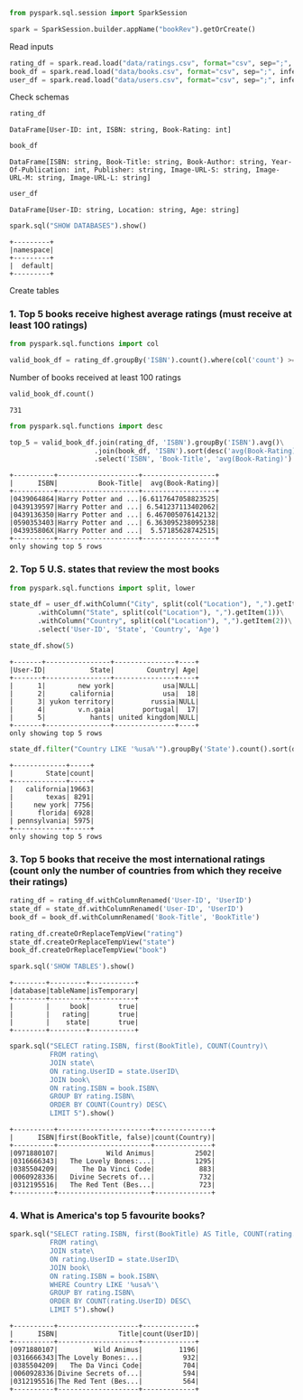 ```python
from pyspark.sql.session import SparkSession

spark = SparkSession.builder.appName("bookRev").getOrCreate()
```

Read inputs


```python
rating_df = spark.read.load("data/ratings.csv", format="csv", sep=";", inferSchema="true", header="true")
book_df = spark.read.load("data/books.csv", format="csv", sep=";", inferSchema="true", header="true")
user_df = spark.read.load("data/users.csv", format="csv", sep=";", inferSchema="true", header="true")
```

Check schemas


```python
rating_df
```




    DataFrame[User-ID: int, ISBN: string, Book-Rating: int]




```python
book_df
```




    DataFrame[ISBN: string, Book-Title: string, Book-Author: string, Year-Of-Publication: int, Publisher: string, Image-URL-S: string, Image-URL-M: string, Image-URL-L: string]




```python
user_df
```




    DataFrame[User-ID: string, Location: string, Age: string]




```python
spark.sql("SHOW DATABASES").show()
```

    +---------+
    |namespace|
    +---------+
    |  default|
    +---------+
    


Create tables

### 1. Top 5 books receive highest average ratings (must receive at least 100 ratings) 


```python
from pyspark.sql.functions import col

valid_book_df = rating_df.groupBy('ISBN').count().where(col('count') >= 100).select('ISBN')
```

Number of books received at least 100 ratings


```python
valid_book_df.count()
```




    731




```python
from pyspark.sql.functions import desc

top_5 = valid_book_df.join(rating_df, 'ISBN').groupBy('ISBN').avg()\
                     .join(book_df, 'ISBN').sort(desc('avg(Book-Rating)'))\
                     .select('ISBN', 'Book-Title', 'avg(Book-Rating)').show(5)
```

    +----------+--------------------+------------------+
    |      ISBN|          Book-Title|  avg(Book-Rating)|
    +----------+--------------------+------------------+
    |0439064864|Harry Potter and ...|6.6117647058823525|
    |0439139597|Harry Potter and ...| 6.541237113402062|
    |0439136350|Harry Potter and ...| 6.467005076142132|
    |0590353403|Harry Potter and ...| 6.363095238095238|
    |043935806X|Harry Potter and ...|  5.57185628742515|
    +----------+--------------------+------------------+
    only showing top 5 rows
    


### 2. Top 5 U.S. states that review the most books


```python
from pyspark.sql.functions import split, lower

state_df = user_df.withColumn("City", split(col("Location"), ",").getItem(0))\
       .withColumn("State", split(col("Location"), ",").getItem(1))\
       .withColumn("Country", split(col("Location"), ",").getItem(2))\
       .select('User-ID', 'State', 'Country', 'Age')
```


```python
state_df.show(5)
```

    +-------+----------------+---------------+----+
    |User-ID|           State|        Country| Age|
    +-------+----------------+---------------+----+
    |      1|        new york|            usa|NULL|
    |      2|      california|            usa|  18|
    |      3| yukon territory|         russia|NULL|
    |      4|        v.n.gaia|       portugal|  17|
    |      5|           hants| united kingdom|NULL|
    +-------+----------------+---------------+----+
    only showing top 5 rows
    



```python
state_df.filter("Country LIKE '%usa%'").groupBy('State').count().sort(desc('count')).show(5)
```

    +-------------+-----+
    |        State|count|
    +-------------+-----+
    |   california|19663|
    |        texas| 8291|
    |     new york| 7756|
    |      florida| 6928|
    | pennsylvania| 5975|
    +-------------+-----+
    only showing top 5 rows
    


### 3. Top 5 books that receive the most international ratings (count only the number of countries from which they receive their ratings)


```python
rating_df = rating_df.withColumnRenamed('User-ID', 'UserID')
state_df = state_df.withColumnRenamed('User-ID', 'UserID')
book_df = book_df.withColumnRenamed('Book-Title', 'BookTitle')
```


```python
rating_df.createOrReplaceTempView("rating")
state_df.createOrReplaceTempView("state")
book_df.createOrReplaceTempView("book")
```


```python
spark.sql('SHOW TABLES').show()
```

    +--------+---------+-----------+
    |database|tableName|isTemporary|
    +--------+---------+-----------+
    |        |     book|       true|
    |        |   rating|       true|
    |        |    state|       true|
    +--------+---------+-----------+
    



```python
spark.sql("SELECT rating.ISBN, first(BookTitle), COUNT(Country)\
          FROM rating\
          JOIN state\
          ON rating.UserID = state.UserID\
          JOIN book\
          ON rating.ISBN = book.ISBN\
          GROUP BY rating.ISBN\
          ORDER BY COUNT(Country) DESC\
          LIMIT 5").show()
```

    +----------+-----------------------+--------------+
    |      ISBN|first(BookTitle, false)|count(Country)|
    +----------+-----------------------+--------------+
    |0971880107|            Wild Animus|          2502|
    |0316666343|   The Lovely Bones:...|          1295|
    |0385504209|      The Da Vinci Code|           883|
    |0060928336|   Divine Secrets of...|           732|
    |0312195516|   The Red Tent (Bes...|           723|
    +----------+-----------------------+--------------+
    


### 4. What is America's top 5 favourite books?


```python
spark.sql("SELECT rating.ISBN, first(BookTitle) AS Title, COUNT(rating.UserID)\
          FROM rating\
          JOIN state\
          ON rating.UserID = state.UserID\
          JOIN book\
          ON rating.ISBN = book.ISBN\
          WHERE Country LIKE '%usa%'\
          GROUP BY rating.ISBN\
          ORDER BY COUNT(rating.UserID) DESC\
          LIMIT 5").show()
```

    +----------+--------------------+-------------+
    |      ISBN|               Title|count(UserID)|
    +----------+--------------------+-------------+
    |0971880107|         Wild Animus|         1196|
    |0316666343|The Lovely Bones:...|          932|
    |0385504209|   The Da Vinci Code|          704|
    |0060928336|Divine Secrets of...|          594|
    |0312195516|The Red Tent (Bes...|          564|
    +----------+--------------------+-------------+
    

